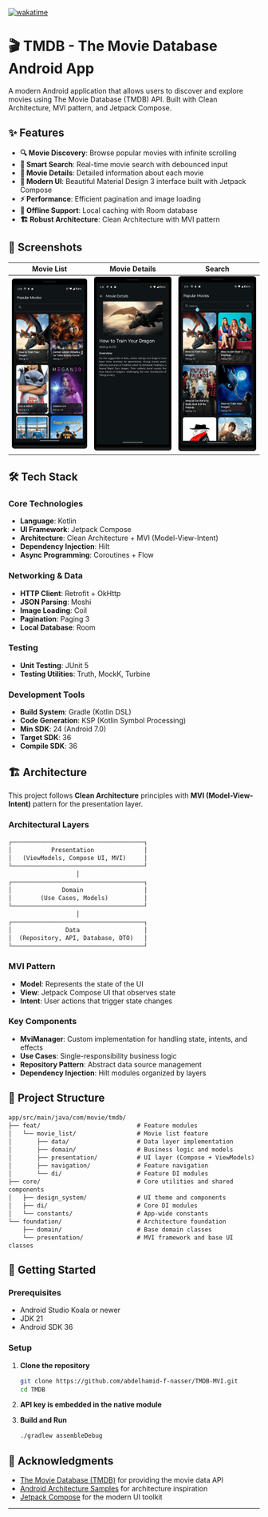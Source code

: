 [![wakatime](https://wakatime.com/badge/user/1e011e69-8eac-4248-8e86-7f1ff1997fac/project/59c359dc-9099-4cb4-bee7-059d70e4aa37.svg)](https://wakatime.com/badge/user/1e011e69-8eac-4248-8e86-7f1ff1997fac/project/59c359dc-9099-4cb4-bee7-059d70e4aa37)
# 🎬 TMDB - The Movie Database Android App

A modern Android application that allows users to discover and explore movies using The Movie Database (TMDB) API. Built with Clean Architecture, MVI pattern, and Jetpack Compose.

## ✨ Features

- **🔍 Movie Discovery**: Browse popular movies with infinite scrolling
- **🔎 Smart Search**: Real-time movie search with debounced input
- **📱 Movie Details**: Detailed information about each movie
- **🎨 Modern UI**: Beautiful Material Design 3 interface built with Jetpack Compose
- **⚡ Performance**: Efficient pagination and image loading
- **🔄 Offline Support**: Local caching with Room database
- **🏗️ Robust Architecture**: Clean Architecture with MVI pattern

## 📱 Screenshots

| Movie List | Movie Details | Search |
|------------|---------------|--------|
| ![Movie List](docs/images/movie_list.png) | ![Movie Details](docs/images/movie_details.png) | ![Search](docs/images/search.png) |

## 🛠️ Tech Stack

### **Core Technologies**
- **Language**: Kotlin
- **UI Framework**: Jetpack Compose
- **Architecture**: Clean Architecture + MVI (Model-View-Intent)
- **Dependency Injection**: Hilt
- **Async Programming**: Coroutines + Flow

### **Networking & Data**
- **HTTP Client**: Retrofit + OkHttp
- **JSON Parsing**: Moshi
- **Image Loading**: Coil
- **Pagination**: Paging 3
- **Local Database**: Room

### **Testing**
- **Unit Testing**: JUnit 5
- **Testing Utilities**: Truth, MockK, Turbine

### **Development Tools**
- **Build System**: Gradle (Kotlin DSL)
- **Code Generation**: KSP (Kotlin Symbol Processing)
- **Min SDK**: 24 (Android 7.0)
- **Target SDK**: 36
- **Compile SDK**: 36

## 🏗️ Architecture

This project follows **Clean Architecture** principles with **MVI (Model-View-Intent)** pattern for the presentation layer.

### **Architectural Layers**

```
┌─────────────────────────────────────┐
│           Presentation              │
│   (ViewModels, Compose UI, MVI)     │
└─────────────────────────────────────┘
                   │
┌─────────────────────────────────────┐
│              Domain                 │
│        (Use Cases, Models)          │
└─────────────────────────────────────┘
                   │
┌─────────────────────────────────────┐
│               Data                  │
│  (Repository, API, Database, DTO)   │
└─────────────────────────────────────┘
```

### **MVI Pattern**
- **Model**: Represents the state of the UI
- **View**: Jetpack Compose UI that observes state
- **Intent**: User actions that trigger state changes

### **Key Components**
- **MviManager**: Custom implementation for handling state, intents, and effects
- **Use Cases**: Single-responsibility business logic
- **Repository Pattern**: Abstract data source management
- **Dependency Injection**: Hilt modules organized by layers

## 📁 Project Structure

```
app/src/main/java/com/movie/tmdb/
├── feat/                           # Feature modules
│   └── movie_list/                 # Movie list feature
│       ├── data/                   # Data layer implementation
│       ├── domain/                 # Business logic and models
│       ├── presentation/           # UI layer (Compose + ViewModels)
│       ├── navigation/             # Feature navigation
│       └── di/                     # Feature DI modules
├── core/                           # Core utilities and shared components
│   ├── design_system/              # UI theme and components
│   ├── di/                         # Core DI modules
│   └── constants/                  # App-wide constants
└── foundation/                     # Architecture foundation
    ├── domain/                     # Base domain classes
    └── presentation/               # MVI framework and base UI classes
```

## 🚀 Getting Started

### **Prerequisites**
- Android Studio Koala or newer
- JDK 21
- Android SDK 36

### **Setup**
1. **Clone the repository**
   ```bash
   git clone https://github.com/abdelhamid-f-nasser/TMDB-MVI.git
   cd TMDB
   ```

2. **API key is embedded in the native module**

3. **Build and Run**
   ```bash
   ./gradlew assembleDebug
   ```

## 🙏 Acknowledgments

- [The Movie Database (TMDB)](https://www.themoviedb.org/) for providing the movie data API
- [Android Architecture Samples](https://github.com/android/architecture-samples) for architecture inspiration
- [Jetpack Compose](https://developer.android.com/jetpack/compose) for the modern UI toolkit

---
